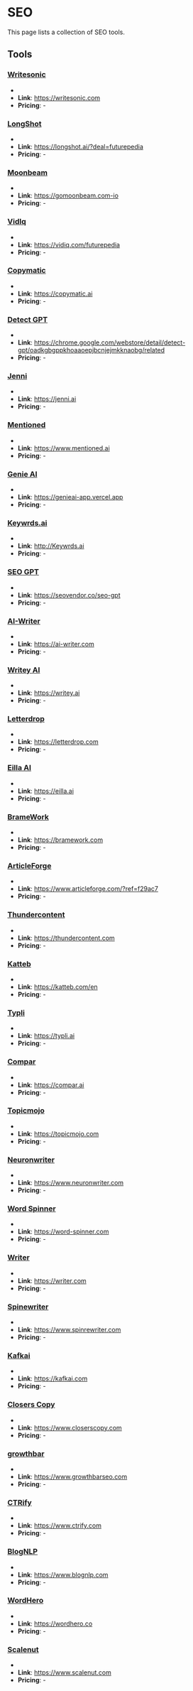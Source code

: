 # SEO

This page lists a collection of SEO tools.

## Tools

### [Writesonic](https://writesonic.com)
-
- **Link**: https://writesonic.com
- **Pricing**: -

### [LongShot](https://longshot.ai/?deal=futurepedia)
-
- **Link**: https://longshot.ai/?deal=futurepedia
- **Pricing**: -

### [Moonbeam](https://gomoonbeam.com-io)
-
- **Link**: https://gomoonbeam.com-io
- **Pricing**: -

### [Vidlq](https://vidiq.com/futurepedia)
-
- **Link**: https://vidiq.com/futurepedia
- **Pricing**: -

### [Copymatic](https://copymatic.ai)
-
- **Link**: https://copymatic.ai
- **Pricing**: -

### [Detect GPT](https://chrome.google.com/webstore/detail/detect-gpt/oadkgbgppkhoaaoepjbcnjejmkknaobg/related)
-
- **Link**: https://chrome.google.com/webstore/detail/detect-gpt/oadkgbgppkhoaaoepjbcnjejmkknaobg/related
- **Pricing**: -

### [Jenni](https://jenni.ai)
-
- **Link**: https://jenni.ai
- **Pricing**: -

### [Mentioned](https://www.mentioned.ai)
-
- **Link**: https://www.mentioned.ai
- **Pricing**: -

### [Genie AI](https://genieai-app.vercel.app)
-
- **Link**: https://genieai-app.vercel.app
- **Pricing**: -

### [Keywrds.ai](http://Keywrds.ai)
-
- **Link**: http://Keywrds.ai
- **Pricing**: -

### [SEO GPT](https://seovendor.co/seo-gpt)
-
- **Link**: https://seovendor.co/seo-gpt
- **Pricing**: -

### [AI-Writer](https://ai-writer.com)
-
- **Link**: https://ai-writer.com
- **Pricing**: -

### [Writey AI](https://writey.ai)
-
- **Link**: https://writey.ai
- **Pricing**: -

### [Letterdrop](https://letterdrop.com)
-
- **Link**: https://letterdrop.com
- **Pricing**: -

### [Eilla AI](https://eilla.ai)
-
- **Link**: https://eilla.ai
- **Pricing**: -

### [BrameWork](https://bramework.com)
-
- **Link**: https://bramework.com
- **Pricing**: -

### [ArticleForge](https://www.articleforge.com/?ref=f29ac7)
-
- **Link**: https://www.articleforge.com/?ref=f29ac7
- **Pricing**: -

### [Thundercontent](https://thundercontent.com)
-
- **Link**: https://thundercontent.com
- **Pricing**: -

### [Katteb](https://katteb.com/en)
-
- **Link**: https://katteb.com/en
- **Pricing**: -

### [Typli](https://typli.ai)
-
- **Link**: https://typli.ai
- **Pricing**: -

### [Compar](https://compar.ai)
-
- **Link**: https://compar.ai
- **Pricing**: -

### [Topicmojo](https://topicmojo.com)
-
- **Link**: https://topicmojo.com
- **Pricing**: -

### [Neuronwriter](https://www.neuronwriter.com)
-
- **Link**: https://www.neuronwriter.com
- **Pricing**: -

### [Word Spinner](https://word-spinner.com)
-
- **Link**: https://word-spinner.com
- **Pricing**: -

### [Writer](https://writer.com)
-
- **Link**: https://writer.com
- **Pricing**: -

### [Spinewriter](https://www.spinrewriter.com)
-
- **Link**: https://www.spinrewriter.com
- **Pricing**: -

### [Kafkai](https://kafkai.com)
-
- **Link**: https://kafkai.com
- **Pricing**: -

### [Closers Copy](https://www.closerscopy.com)
-
- **Link**: https://www.closerscopy.com
- **Pricing**: -

### [growthbar](https://www.growthbarseo.com)
-
- **Link**: https://www.growthbarseo.com
- **Pricing**: -

### [CTRify](https://www.ctrify.com)
-
- **Link**: https://www.ctrify.com
- **Pricing**: -

### [BlogNLP](https://www.blognlp.com)
-
- **Link**: https://www.blognlp.com
- **Pricing**: -

### [WordHero](https://wordhero.co)
-
- **Link**: https://wordhero.co
- **Pricing**: -

### [Scalenut](https://www.scalenut.com)
-
- **Link**: https://www.scalenut.com
- **Pricing**: -

